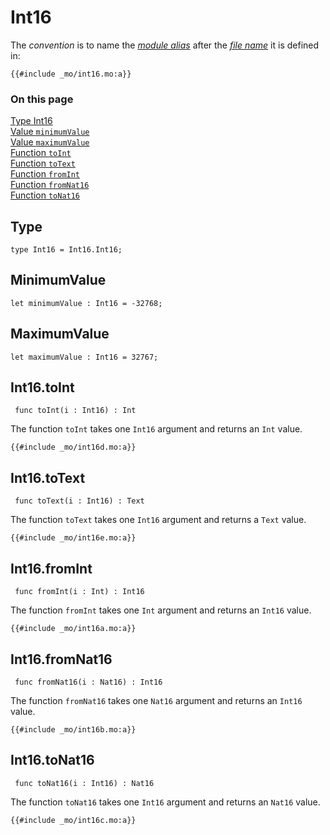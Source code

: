 # Int16

The _convention_ is to name the [_module alias_](/common-programming-concepts/modules.html#imports) after the [_file name_](/common-programming-concepts/modules.html#imports) it is defined in:

```motoko, run
{{#include _mo/int16.mo:a}}
```

### On this page

[Type Int16](#type)  
[Value `minimumValue`](#minimumvalue)  
[Value `maximumValue`](#maximumvalue)  
[Function `toInt`](#int16toint)  
[Function `toText`](#int16totext)  
[Function `fromInt`](#int16fromint)  
[Function `fromNat16`](#int16fromnat16)  
[Function `toNat16`](#int16tonat16)

## Type

```motoko
type Int16 = Int16.Int16;
```

## MinimumValue

```motoko
let minimumValue : Int16 = -32768;
```

## MaximumValue

```motoko
let maximumValue : Int16 = 32767;
```

## Int16.toInt

```motoko
 func toInt(i : Int16) : Int
```

The function `toInt` takes one `Int16` argument and returns an `Int` value.

```motoko, run
{{#include _mo/int16d.mo:a}}
```

## Int16.toText

```motoko
 func toText(i : Int16) : Text
```

The function `toText` takes one `Int16` argument and returns a `Text` value.

```motoko, run
{{#include _mo/int16e.mo:a}}
```

## Int16.fromInt

```motoko
 func fromInt(i : Int) : Int16
```

The function `fromInt` takes one `Int` argument and returns an `Int16` value.

```motoko, run
{{#include _mo/int16a.mo:a}}
```

## Int16.fromNat16

```motoko
 func fromNat16(i : Nat16) : Int16
```

The function `fromNat16` takes one `Nat16` argument and returns an `Int16` value.

```motoko, run
{{#include _mo/int16b.mo:a}}
```

## Int16.toNat16

```motoko
 func toNat16(i : Int16) : Nat16
```

The function `toNat16` takes one `Int16` argument and returns an `Nat16` value.

```motoko, run
{{#include _mo/int16c.mo:a}}
```